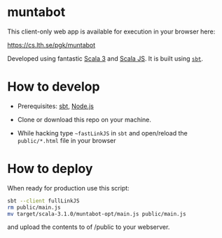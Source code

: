 # muntabot

This client-only web app is available for execution in your browser here: 

https://cs.lth.se/pgk/muntabot


Developed using fantastic [Scala 3](https://scala-lang.org/) and [Scala JS](https://www.scala-js.org/doc/tutorial/basic/). It is built using [`sbt`](https://www.scala-sbt.org/).

# How to develop

* Prerequisites: [sbt](https://www.scala-sbt.org/1.x/docs/Setup.html), [Node.js](https://nodejs.org/en/download/)

* Clone or download this repo on your machine.

* While hacking type `~fastLinkJS` in `sbt` and open/reload the `public/*.html` file in your browser

# How to deploy 

When ready for production use this script:

```bash
sbt --client fullLinkJS
rm public/main.js
mv target/scala-3.1.0/muntabot-opt/main.js public/main.js

```

and upload the contents to of /public to your webserver.